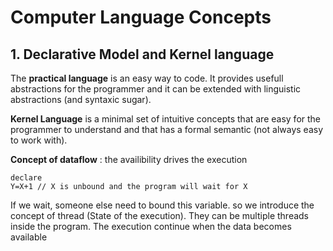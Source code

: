 # Computer Language Concepts

## 1. Declarative Model and Kernel language

The **practical language** is an easy way to code. It provides usefull abstractions for the programmer and it can be extended with linguistic abstractions (and syntaxic sugar). 

**Kernel Language** is a minimal set of intuitive concepts that are easy for the programmer to understand and that has a formal semantic (not always easy to work with).

**Concept of dataflow** : the availibility drives the execution

```
declare 
Y=X+1 // X is unbound and the program will wait for X  
```

If we wait, someone else need to bound this variable. so we introduce the concept of thread (State of the execution). They can be multiple threads inside the program. The execution continue when the data becomes available